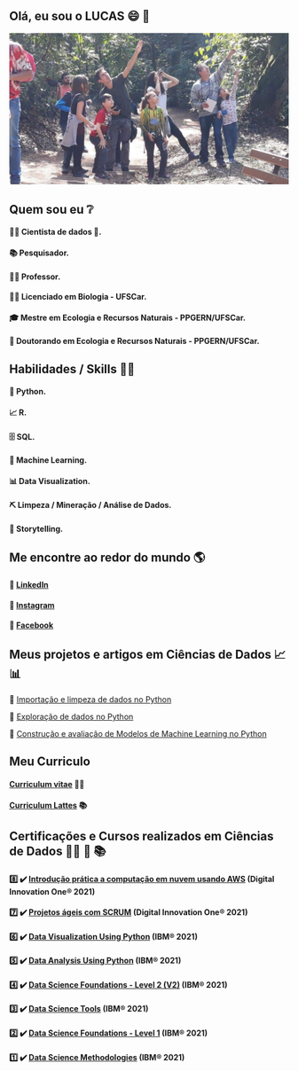 ## Olá, eu sou o LUCAS :smile: 👋 


![Alt ou título da imagem](https://github.com/Campos-Silva/Campos-Silva/blob/main/1_foto_de_capa.jpg)

## Quem sou eu ❔

#### 👩‍💻 Cientista de dados 🥰.

#### 📚 Pesquisador.

#### 👩‍🏫 Professor.

#### 👩‍🎓 Licenciado em Biologia - UFSCar.

#### 🎓 Mestre em Ecologia e Recursos Naturais - PPGERN/UFSCar.

#### 🍾 Doutorando em Ecologia e Recursos Naturais - PPGERN/UFSCar.


## Habilidades / Skills 👩‍💻

#### 🐍 Python.

#### 📈 R.

#### 🗄 SQL.

#### 🔮 Machine Learning.

#### 📊 Data Visualization.

####  ⛏️ Limpeza / Mineração / Análise de Dados.

#### 🎥 Storytelling.

## Me encontre ao redor do mundo 🌎

#### 💼 [LinkedIn](https://www.linkedin.com/in/lucas-andrei-campos-silva/)

#### 📸 [Instagram](https://www.instagram.com/lucas_andrei_campos_silva/?fbclid=IwAR1U5BN0ol6SIJQvGR4tZxCIpUs9zqg0nO5IBgbbAtfc5hJt7WZC-gR1Qyg)

#### 📲 [Facebook](https://www.facebook.com/lucas.andreicampossilva)

## Meus projetos e artigos em Ciências de Dados 📈 📊

:1st_place_medal: [Importação e limpeza de dados no Python](https://github.com/Campos-Silva/Projeto_01_Parte_A_Importacao-e-limpeza-de-dados-no-Python)

:2nd_place_medal: [Exploração de dados no Python](https://github.com/Campos-Silva/Projeto_01_Parte_B_Exploracao_de_dados_no_Python)

:3rd_place_medal: [Construção e avaliação de Modelos de Machine Learning no Python](https://github.com/Campos-Silva/Projeto_01_Parte_C_Modelos_de_Machine_Learning_no_Python)

## Meu Curriculo

#### [Curriculum vitae](https://github.com/Campos-Silva/Campos-Silva/blob/main/CV_curriculo_Lucas_Andrei_Campos_Silva.pdf) :student:

#### [Curriculum Lattes](http://lattes.cnpq.br/8819880403976234) 📚

## Certificações e Cursos realizados em Ciências de Dados 👨‍🎓  📝 📚

#### :eight: ✔️ [Introdução prática a computação em nuvem usando AWS](https://certificates.digitalinnovation.one/62A827FD) (Digital Innovation One®️ 2021)

#### :seven: ✔️ [Projetos ágeis com SCRUM](https://certificates.digitalinnovation.one/777B1EA0) (Digital Innovation One®️ 2021)

#### :six: ✔️ [Data Visualization Using Python](https://www.credly.com/badges/263b7e94-b674-4de8-8f53-d4e455f9eb5a?source=linked_in_profile) (IBM®️ 2021)

#### :five: ✔️ [Data Analysis Using Python](https://www.credly.com/badges/7fecc35d-d21d-4206-9b23-0431adaa53cc?source=linked_in_profile) (IBM®️ 2021)

#### :four: ✔️ [Data Science Foundations - Level 2 (V2)](https://www.credly.com/badges/6c0ddd79-a520-4d8b-9fab-a81fef094118?source=linked_in_profile) (IBM®️ 2021)

#### :three: ✔️ [Data Science Tools](https://www.credly.com/badges/76636591-6a20-47cd-9612-3ce1aeb14297?source=linked_in_profile) (IBM®️ 2021)

#### :two: ✔️ [Data Science Foundations - Level 1](https://www.credly.com/badges/5416b407-f7fe-458f-8028-3cff0a5624b7?source=linked_in_profile) (IBM®️ 2021)

#### :one: ✔️ [Data Science Methodologies](https://www.credly.com/badges/f9a7aa13-4b00-4f47-98d5-bc0acc280b94) (IBM®️ 2021)


<!--
**Campos-Silva/Campos-Silva** is a ✨ _special_ ✨ repository because its `README.md` (this file) appears on your GitHub profile.

Here are some ideas to get you started:

- 🔭 I’m currently working on ...
- 🌱 I’m currently learning ...
- 👯 I’m looking to collaborate on ...
- 🤔 I’m looking for help with ...
- 💬 Ask me about ...
- 📫 How to reach me: ...
- 😄 Pronouns: ...
- ⚡ Fun fact: ...
-->
